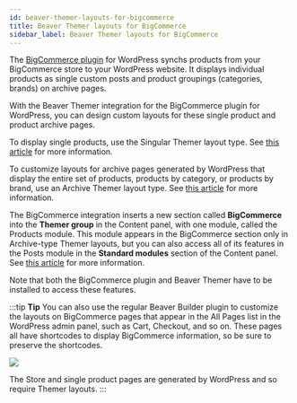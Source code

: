 ```yaml
---
id: beaver-themer-layouts-for-bigcommerce
title: Beaver Themer layouts for BigCommerce
sidebar_label: Beaver Themer layouts for BigCommerce
---
```


The [BigCommerce plugin](https://www.bigcommerce.com/essentials/wordpress-ecommerce-plugin/) for WordPress synchs products from your BigCommerce store to your WordPress website. It displays individual products as single custom posts and product groupings (categories, brands) on archive pages.

With the Beaver Themer integration for the BigCommerce plugin for WordPress, you can design custom layouts for these single product and product archive pages.

To display single products, use the Singular Themer layout type. See [this article](/beaver-themer/integrations/bigcommerce/create-a-themer-layout-to-display-a-single-bigcommerce-product.md) for more information.

To customize layouts for archive pages generated by WordPress that display the entire set of products, products by category, or products by brand, use an Archive Themer layout type. See [this article](/beaver-themer/integrations/bigcommerce/products-posts-module-for-bigcommerce.md) for more information.

The BigCommerce integration inserts a new section called **BigCommerce** into the **Themer group** in the Content panel, with one module, called the Products module. This module appears in the BigCommerce section only in Archive-type Themer layouts, but you can also access all of its features in the Posts module in the **Standard modules** section of the Content panel. See [this article](/beaver-builder/layouts/modules/bigcommerce-products.md) for more information.

Note that both the BigCommerce plugin and Beaver Themer have to be installed to access these features.

:::tip **Tip**
You can also use the regular Beaver Builder plugin to customize the layouts on BigCommerce pages that appear in the All Pages list in the WordPress admin panel, such as Cart, Checkout, and so on. These pages all have shortcodes to display BigCommerce information, so be sure to preserve the shortcodes.

![](/img/beaver-themer-layouts-for-bigcommerce-8b8977d8.jpg)

The Store and single product pages are generated by WordPress and so require Themer layouts.
:::
